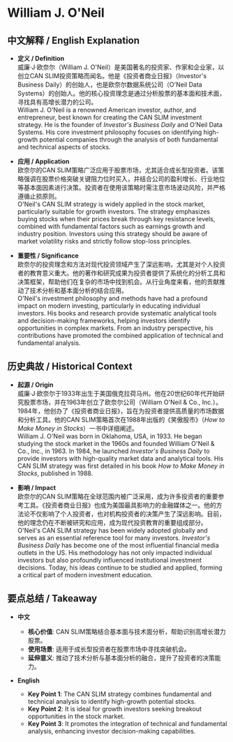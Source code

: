 # William J. O'Neil

## 中文解释 / English Explanation

* **定义 / Definition**  
  威廉·J·欧奈尔（William J. O'Neil）是美国著名的投资家、作家和企业家，以创立CAN SLIM投资策略而闻名。他是《投资者商业日报》（Investor's Business Daily）的创始人，也是欧奈尔数据系统公司（O'Neil Data Systems）的创始人。他的核心投资理念是通过分析股票的基本面和技术面，寻找具有高增长潜力的公司。  
  William J. O'Neil is a renowned American investor, author, and entrepreneur, best known for creating the CAN SLIM investment strategy. He is the founder of *Investor's Business Daily* and O'Neil Data Systems. His core investment philosophy focuses on identifying high-growth potential companies through the analysis of both fundamental and technical aspects of stocks.

* **应用 / Application**  
  欧奈尔的CAN SLIM策略广泛应用于股票市场，尤其适合成长型投资者。该策略强调在股票价格突破关键阻力位时买入，并结合公司的盈利增长、行业地位等基本面因素进行决策。投资者在使用该策略时需注意市场波动风险，并严格遵循止损原则。  
  O'Neil's CAN SLIM strategy is widely applied in the stock market, particularly suitable for growth investors. The strategy emphasizes buying stocks when their prices break through key resistance levels, combined with fundamental factors such as earnings growth and industry position. Investors using this strategy should be aware of market volatility risks and strictly follow stop-loss principles.

* **重要性 / Significance**  
  欧奈尔的投资理念和方法对现代投资领域产生了深远影响，尤其是对个人投资者的教育意义重大。他的著作和研究成果为投资者提供了系统化的分析工具和决策框架，帮助他们在复杂的市场中找到机会。从行业角度来看，他的贡献推动了技术分析和基本面分析的结合应用。  
  O'Neil's investment philosophy and methods have had a profound impact on modern investing, particularly in educating individual investors. His books and research provide systematic analytical tools and decision-making frameworks, helping investors identify opportunities in complex markets. From an industry perspective, his contributions have promoted the combined application of technical and fundamental analysis.

## 历史典故 / Historical Context

* **起源 / Origin**  
  威廉·J·欧奈尔于1933年出生于美国俄克拉荷马州。他在20世纪60年代开始研究股票市场，并在1963年创立了欧奈尔公司（William O'Neil & Co., Inc.）。1984年，他创办了《投资者商业日报》，旨在为投资者提供高质量的市场数据和分析工具。他的CAN SLIM策略首次在1988年出版的《笑傲股市》（*How to Make Money in Stocks*）一书中详细阐述。  
  William J. O'Neil was born in Oklahoma, USA, in 1933. He began studying the stock market in the 1960s and founded William O'Neil & Co., Inc., in 1963. In 1984, he launched *Investor's Business Daily* to provide investors with high-quality market data and analytical tools. His CAN SLIM strategy was first detailed in his book *How to Make Money in Stocks*, published in 1988.

* **影响 / Impact**  
  欧奈尔的CAN SLIM策略在全球范围内被广泛采用，成为许多投资者的重要参考工具。《投资者商业日报》也成为美国最具影响力的金融媒体之一。他的方法论不仅影响了个人投资者，也对机构投资者的决策产生了深远影响。目前，他的理念仍在不断被研究和应用，成为现代投资教育的重要组成部分。  
  O'Neil's CAN SLIM strategy has been widely adopted globally and serves as an essential reference tool for many investors. *Investor's Business Daily* has become one of the most influential financial media outlets in the US. His methodology has not only impacted individual investors but also profoundly influenced institutional investment decisions. Today, his ideas continue to be studied and applied, forming a critical part of modern investment education.

## 要点总结 / Takeaway

* **中文**  
  - **核心价值**: CAN SLIM策略结合基本面与技术面分析，帮助识别高增长潜力股票。  
  - **使用场景**: 适用于成长型投资者在股票市场中寻找突破机会。  
  - **延伸意义**: 推动了技术分析与基本面分析的融合，提升了投资者的决策能力。

* **English**  
  - **Key Point 1**: The CAN SLIM strategy combines fundamental and technical analysis to identify high-growth potential stocks.  
  - **Key Point 2**: It is ideal for growth investors seeking breakout opportunities in the stock market.  
  - **Key Point 3**: It promotes the integration of technical and fundamental analysis, enhancing investor decision-making capabilities.
